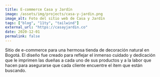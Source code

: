 ```yaml
---
title: E-commerce Casa y Jardín
image: /assets/img/projects/casa-y-jardin.png
image_alt: Foto del sitio web de Casa y Jardín
tags: ["blog", "11ty", "tailwind"]
external_url: "https://casayjardin.co"
date: 2020-12-01
permalink: false
---
```


Sitio de e-commerce para una hermosa tienda de decoración natural en Bogotá. El diseño fue creado para reflejar el inmenso cuidado y dedicación que le imprimen las dueñas a cada uno de sus productos y a la labor que hacen para asegurarse que cada cliente encuentre el ítem que están buscando.
